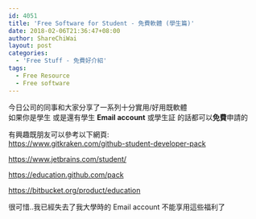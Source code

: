 ```yaml
---
id: 4051
title: 'Free Software for Student - 免費軟體 (學生篇)'
date: 2018-02-06T21:36:47+08:00
author: ShareChiWai
layout: post
categories:
  - 'Free Stuff - 免費好介紹'
tags:
  - Free Resource
  - Free software
---
```


今日公司的同事和大家分享了一系列十分實用/好用既軟體  
如果你是學生 或是還有學生 **Email account** 或學生証 的話都可以**免費**申請的

有興趣既朋友可以參考以下網頁:  
<https://www.gitkraken.com/github-student-developer-pack>

<https://www.jetbrains.com/student/>

<https://education.github.com/pack>

https://bitbucket.org/product/education

很可惜..我已經失去了我大學時的 Email account 不能享用這些福利了
